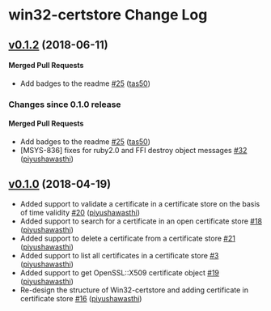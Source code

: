 # win32-certstore Change Log

<!-- latest_release 0.1.2 -->
## [v0.1.2](https://github.com/chef/win32-certstore/tree/v0.1.2) (2018-06-11)

#### Merged Pull Requests
- Add badges to the readme [#25](https://github.com/chef/win32-certstore/pull/25) ([tas50](https://github.com/tas50))
<!-- latest_release -->

<!-- release_rollup since=0.1.0 -->
### Changes since 0.1.0 release

#### Merged Pull Requests
- Add badges to the readme [#25](https://github.com/chef/win32-certstore/pull/25) ([tas50](https://github.com/tas50)) <!-- 0.1.2 -->
- [MSYS-836] fixes for ruby2.0 and FFI destroy object messages  [#32](https://github.com/chef/win32-certstore/pull/32) ([piyushawasthi](https://github.com/piyushawasthi)) <!-- 0.1.1 -->
<!-- release_rollup -->

<!-- latest_stable_release -->
<!-- latest_stable_release -->

<!-- usage documentation: http://expeditor-docs.es.chef.io/configuration/changelog/ -->
<!-- latest_release 0.1.0 -->
## [v0.1.0](https://github.com/chef/win32-certstore/commits) (2018-04-19)

* Added support to validate a certificate in a certificate store on the basis of time validity [#20](https://github.com/chef/win32-certstore/pull/20) ([piyushawasthi](https://github.com/piyushawasthi))
* Added support to search for a certificate in an open certificate store [#18](https://github.com/chef/win32-certstore/pull/18) ([piyushawasthi](https://github.com/piyushawasthi))
* Added support to delete a certificate from a certificate store [#21](https://github.com/chef/win32-certstore/pull/21) ([piyushawasthi](https://github.com/piyushawasthi))
* Added support to list all certificates in a certificate store [#3](https://github.com/chef/win32-certstore/pull/3) ([piyushawasthi](https://github.com/piyushawasthi))
* Added support to get OpenSSL::X509 certificate object [#19](https://github.com/chef/win32-certstore/pull/19) ([piyushawasthi](https://github.com/piyushawasthi))
* Re-design the structure of Win32-certstore and adding certificate in certificate store [#16](https://github.com/chef/win32-certstore/pull/16) ([piyushawasthi](https://github.com/piyushawasthi))